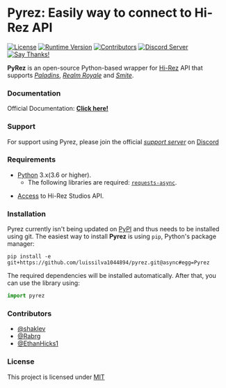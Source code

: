 # Pyrez: Easily way to connect to Hi-Rez API
[![License](https://img.shields.io/github/license/luissilva1044894/Pyrez.svg?style=plastic&logoWidth=15)](./LICENSE "License")
[![Runtime Version](https://img.shields.io/pypi/pyversions/requests-async.svg?style=plastic&logo=python&logoWidth=15)](https://pypi.org/project/pyrez "Python runtime versions")
[![Contributors](https://img.shields.io/github/contributors/luissilva1044894/Pyrez.svg?style=plastic&logo=github&logoWidth=15)](https://github.com/luissilva1044894/Pyrez/graphs/contributors "Contributors")
[![Discord Server](https://img.shields.io/discord/549020573846470659.svg?style=plastic&logo=discord&logoWidth=15)](https://discord.gg/XkydRPS "Pyrez Discord Server")
[![Say Thanks!](https://img.shields.io/badge/Say%20Thanks-!-1EAEDB.svg)](https://saythanks.io/to/luissilva1044894 "Say thanks!")


**PyRez** is an open-source Python-based wrapper for [Hi-Rez](http://www.hirezstudios.com "Hi-Rez Studios") API that supports *[Paladins](https://www.paladins.com "Paladins Game")*, *[Realm Royale](https://www.realmroyale.com "Realm Royale Game")* and *[Smite](https://www.smitegame.com "Smite Game")*.

### Documentation
Official Documentation: [**Click here!**](./docs)

### Support
For support using Pyrez, please join the official [*support server*](
https://discord.gg/XkydRPS) on [Discord](https://discordapp.com/ "Discord App")

### Requirements
* [Python](http://python.org "Python.org") 3.x(3.6 or higher).
    * The following libraries are required: [`requests-async`](https://pypi.org/project/requests-async/).
- [Access](./docs#registration "Form access to Hi-Rez API") to Hi-Rez Studios API.

### Installation
Pyrez currently isn't being updated on [PyPI](https://pypi.org/project/pyrez) and thus needs to be installed using git. The easiest way to install **Pyrez** is using `pip`, Python's package manager:

```
pip install -e git+https://github.com/luissilva1044894/pyrez.git@async#egg=Pyrez
```
The required dependencies will be installed automatically.
After that, you can use the library using:
```py
import pyrez
```

### Contributors
- [@shaklev](https://github.com/shaklev)
- [@Rabrg](https://github.com/Rabrg)
- [@EthanHicks1](https://github.com/EthanHicks1)

### License
This project is licensed under [MIT](./LICENSE)